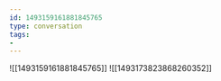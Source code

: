 ```yaml
---
id: 1493159161881845765
type: conversation
tags:
- 
---
```

![[1493159161881845765]]
![[1493173823868260352]]

